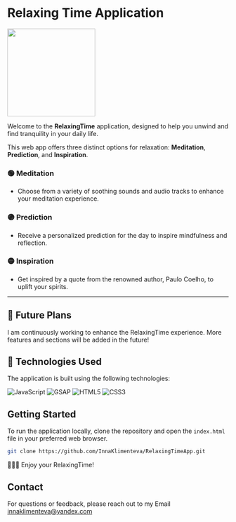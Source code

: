 # Relaxing Time Application
<img src="https://media.giphy.com/media/u3P8ktWNkjwOUTDnhi/giphy.gif?cid=ecf05e47rj6j5aoinux8edbeska6o9pa1z5uymjbv1iynqz8&ep=v1_gifs_search&rid=giphy.gif&ct=g" width="200"/>


Welcome to the **RelaxingTime** application, designed to help you unwind and find tranquility in your daily life.

This web app offers three distinct options for relaxation: **Meditation**, **Prediction**, and **Inspiration**. 

### 🟢 Meditation
- Choose from a variety of soothing sounds and audio tracks to enhance your meditation experience.

### 🟣 Prediction
- Receive a personalized prediction for the day to inspire mindfulness and reflection.

### 🟡 Inspiration
- Get inspired by a quote from the renowned author, Paulo Coelho, to uplift your spirits.

<hr>

  

## 🤔 Future Plans
I am continuously working to enhance the RelaxingTime experience. More features and sections will be added in the future!

## 🔧 Technologies Used
The application is built using the following technologies:

![JavaScript](https://img.shields.io/badge/javascript-FFEA00?style=flat&logo=javascript&logoColor=black)
![GSAP](https://img.shields.io/badge/GSAP-88CC00?style=flat&logo=gsap&logoColor=white)
![HTML5](https://img.shields.io/badge/HTML5-E34F26?style=flat&logo=html5&logoColor=white)
![CSS3](https://img.shields.io/badge/CSS3-1572B6?style=flat&logo=css3&logoColor=white)

## Getting Started
To run the application locally, clone the repository and open the `index.html` file in your preferred web browser.

```bash
git clone https://github.com/InnaKlimenteva/RelaxingTimeApp.git
```
🧘🏼‍♀️ Enjoy your RelaxingTime!

## Contact
For questions or feedback, please reach out to my Email innaklimenteva@yandex.com


